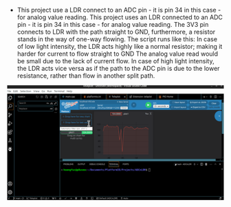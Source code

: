 - This project use a LDR connect to an ADC pin - it is pin 34 in this case - for analog value reading. 
This project uses an LDR connected to an ADC pin - it is pin 34 in this case - for analog value reading.
The 3V3 pin connects to LDR with the path straight to GND, furthermore, a resistor stands in the way of one-way flowing.
The script runs like this:
In case of low light intensity, the LDR acts highly like a normal resistor; making it harder for current to flow straight to GND The analog value read would be small due to the lack of current flow.
In case of high light intensity, the LDR acts vice versa as if the path to the ADC pin is due to the lower resistance, rather than flow in another split path.
 
![Snapshot](./snapshot.png)
